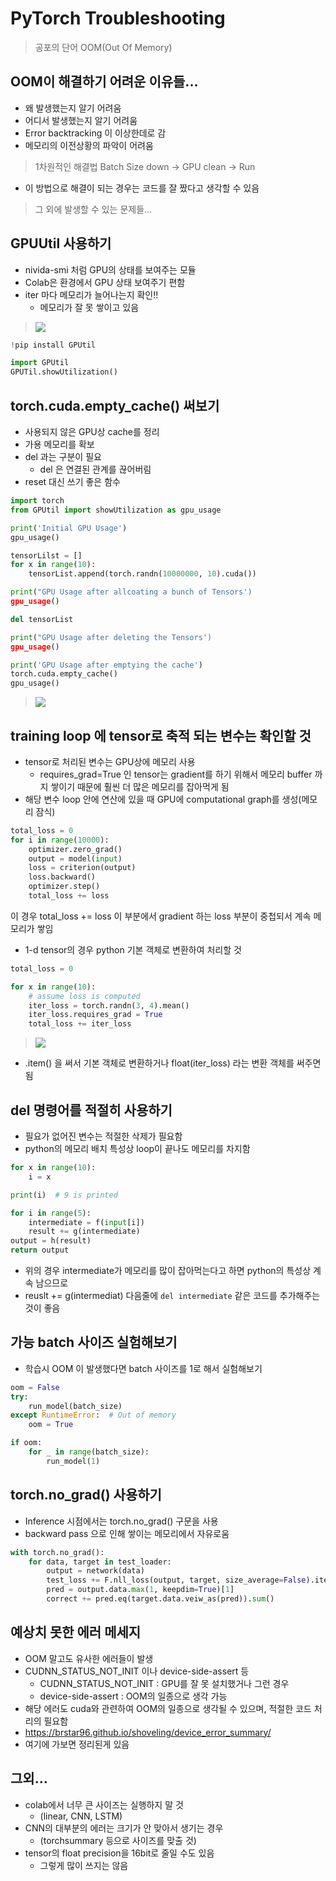 # PyTorch Troubleshooting

> 공포의 단어 OOM(Out Of Memory)

## OOM이 해결하기 어려운 이유들...

- 왜 발생했는지 알기 어려움
- 어디서 발생했는지 알기 어려움
- Error backtracking 이 이상한데로 감
- 메모리의 이전상황의 파악이 어려움

> 1차원적인 해결법 Batch Size down -> GPU clean -> Run

- 이 방법으로 해결이 되는 경우는 코드를 잘 짰다고 생각할 수 있음

> 그 외에 발생할 수 있는 문제들...

## GPUUtil 사용하기

- nivida-smi 처럼 GPU의 상태를 보여주는 모듈
- Colab은 환경에서 GPU 상태 보여주기 편함
- iter 마다 메모리가 늘어나는지 확인!!
  - 메모리가 잘 못 쌓이고 있음

> ![](./img/2021-08-20-11-50-01.png)

```python
!pip install GPUtil

import GPUtil
GPUTil.showUtilization()
```

## torch.cuda.empty_cache() 써보기

- 사용되지 않은 GPU상 cache를 정리
- 가용 메모리를 확보
- del 과는 구분이 필요
  - del 은 연결된 관계를 끊어버림
- reset 대신 쓰기 좋은 함수

```python
import torch
from GPUtil import showUtilization as gpu_usage

print('Initial GPU Usage')
gpu_usage()

tensorLilst = []
for x in range(10):
    tensorList.append(torch.randn(10000000, 10).cuda())

print("GPU Usage after allcoating a bunch of Tensors')
gpu_usage()

del tensorList

print("GPU Usage after deleting the Tensors')
gpu_usage()

print('GPU Usage after emptying the cache')
torch.cuda.empty_cache()
gpu_usage()
```

> ![](./img/2021-08-20-11-54-19.png)

## training loop 에 tensor로 축적 되는 변수는 확인할 것

- tensor로 처리된 변수는 GPU상에 메모리 사용
  - requires_grad=True 인 tensor는 gradient를 하기 위해서 메모리 buffer 까지 쌓이기 때문에 훨씬 더 많은 메모리를 잡아먹게 됨
- 해당 변수 loop 안에 연산에 있을 때 GPU에 computational graph를 생성(메모리 잠식)

```python
total_loss = 0
for i in range(10000):
    optimizer.zero_grad()
    output = model(input)
    loss = criterion(output)
    loss.backward()
    optimizer.step()
    total_loss += loss
```

이 경우 total_loss += loss 이 부분에서 gradient 하는 loss 부분이 중첩되서 계속 메모리가 쌓임

- 1-d tensor의 경우 python 기본 객체로 변환하여 처리할 것

```python
total_loss = 0

for x in range(10):
    # assume loss is computed
    iter_loss = torch.randn(3, 4).mean()
    iter_loss.requires_grad = True
    total_loss += iter_loss
```

> ![](./img/2021-08-20-12-01-09.png)

- .item() 을 써서 기본 객체로 변환하거나 float(iter_loss) 라는 변환 객체를 써주면 됨

## del 명령어를 적절히 사용하기

- 필요가 없어진 변수는 적절한 삭제가 필요함
- python의 메모리 배치 특성상 loop이 끝나도 메모리를 차지함

```python
for x in range(10):
    i = x

print(i)  # 9 is printed
```

```python
for i in range(5):
    intermediate = f(input[i])
    result += g(intermediate)
output = h(result)
return output
```

- 위의 경우 intermediate가 메모리를 많이 잡아먹는다고 하면 python의 특성상 계속 남으므로 
- reuslt += g(intermediat) 다음줄에 `del intermediate` 같은 코드를 추가해주는 것이 좋음

## 가능 batch 사이즈 실험해보기

- 학습시 OOM 이 발생했다면 batch 사이즈를 1로 해서 실험해보기

```python
oom = False
try:
    run_model(batch_size)
except RuntimeError:  # Out of memory
    oom = True

if oom:
    for _ in range(batch_size):
        run_model(1)
```

## torch.no_grad() 사용하기

- Inference 시점에서는 torch.no_grad() 구문을 사용
- backward pass 으로 인해 쌓이는 메모리에서 자유로움

```python
with torch.no_grad():
    for data, target in test_loader:
        output = network(data)
        test_loss += F.nll_loss(output, target, size_average=False).item()
        pred = output.data.max(1, keepdim=True)[1]
        correct += pred.eq(target.data.veiw_as(pred)).sum()
```

## 예상치 못한 에러 메세지

- OOM 말고도 유사한 에러들이 발생
- CUDNN_STATUS_NOT_INIT 이나 device-side-assert 등
  - CUDNN_STATUS_NOT_INIT : GPU를 잘 못 설치했거나 그런 경우
  - device-side-assert : OOM의 일종으로 생각 가능
- 해당 에러도 cuda와 관련하여 OOM의 일종으로 생각될 수 있으며, 적절한 코드 처리의 필요함
- https://brstar96.github.io/shoveling/device_error_summary/
- 여기에 가보면 정리된게 있음

## 그외...

- colab에서 너무 큰 사이즈는 실행하지 말 것
  - (linear, CNN, LSTM)
- CNN의 대부분의 에러는 크기가 안 맞아서 생기는 경우
  - (torchsummary 등으로 사이즈를 맞출 것)
- tensor의 float precision을 16bit로 줄일 수도 있음
  - 그렇게 많이 쓰지는 않음
